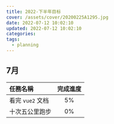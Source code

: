 ```yaml
---
title: 2022-下半年目标
cover: /assets/cover/20200225A1295.jpg
date: 2022-07-12 10:02:10
updated: 2022-07-12 10:02:10
categories:
tags:
  - planning
---
```


## 7月

| 任務名稱 | 完成進度 |
|:---  | :----: |
| 看完 `vue2` 文档 |  5% |
| 十次五公里跑步 |  0% |
